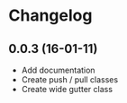 # Changelog

## 0.0.3 (16-01-11)

- Add documentation
- Create push / pull classes
- Create wide gutter class
